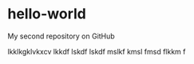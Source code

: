 # hello-world
My second repository on GitHub

lkklkgklvkxcv lkkdf lskdf lskdf mslkf kmsl fmsd flkkm f
